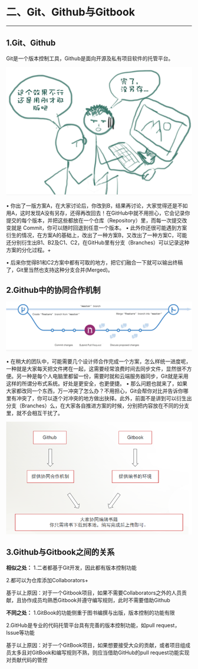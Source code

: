 二、Git、Github与Gitbook
===
---

## 1.Git、Github

Git是一个版本控制工具，Github是面向开源及私有项目软件的托管平台。

![](/assets/p3.png)

• 你出了一版方案A，在大家讨论后，你改到B，结果再讨论，大家觉得还是不如用A，这时发现A没有另存，还得再改回去！在GitHub中就不用担心，它会记录你提交的每个版本，并把这些都放在一个仓库（Repository）里，而每一次提交改变就是 Commit，你可以随时回退到任意一个版本。
• 此外你还很可能遇到方案衍生的情况，在方案A的基础上，改出了一种方案B，又改出了一种方案C，可能还分别衍生出B1、B2及C1、C2，在GitHub里有分支（Branches）可以记录这种方案的分化过程。+

• 后来你觉得B1和C2方案中都有可取的地方，把它们融合一下就可以输出终稿了，Git里当然也支持这种分支合并(Merged)。

## 2.Github中的协同合作机制

![picture2](/assets/图片1.png)

• 在稍大的团队中，可能需要几个设计师合作完成一个方案，怎么样统一进度呢，一种就是大家每天把文件拷在一起，这需要经常浪费时间去同步文件，显然很不方便。另一种是每个人电脑里都留一份，需要时就和云端服务器同步，Git就是采用这样的所谓分布式系统。好处是更安全，也更便捷。
• 那么问题也就来了，如果大家都改同一个东西，万一冲突了怎么办？不用担心，Git会帮你对比并告诉你哪里有冲突了，你可以逐个对冲突的地方做出抉择。此外，前面不是讲到可以衍生出分支（Branches）么，在大家各自推进方案的时候，分别把内容放在不同的分支里，就不会相互干扰了。

![](/assets/p4.png)

## 3.Github与Gitbook之间的关系

**相似之处：**
1.二者都基于Git开发，因此都有版本控制功能

2.都可以为仓库添加Collaborators+

基于以上原因：对于一个Gitbook项目，如果不需要Collaborators之外的人员贡献，且协作成员均熟悉Gitbook并遵守编写规则，此时不需要借助Github

**不同之处：**
1.GitBook的功能侧重于图书编撰与出版，版本控制的功能有限

2.GitHub是专业的代码托管平台具有完善的版本控制功能，如pull request，Issue等功能

基于以上原因：对于一个GitBook项目，如果想要接受大众的贡献，或者项目组成员太多且对GitBook和编写规则不熟，则应当借助GitHub的pull request功能实现对贡献代码的管控